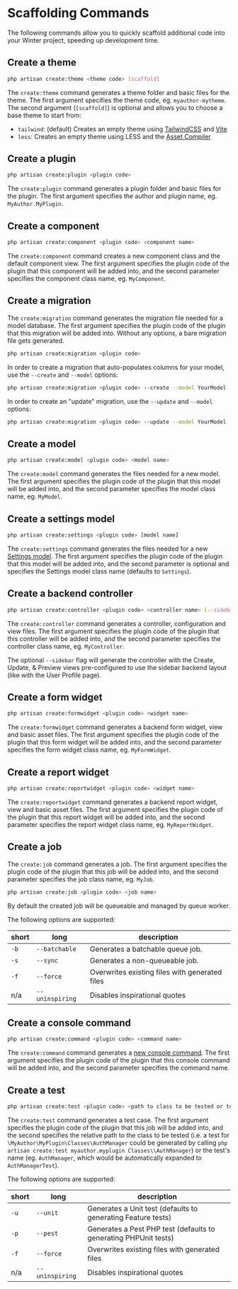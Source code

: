 # Scaffolding Commands

The following commands allow you to quickly scaffold additional code into your Winter project, speeding up development time.

## Create a theme

```bash
php artisan create:theme <theme code> [scaffold]
```

The `create:theme` command generates a theme folder and basic files for the theme. The first argument specifies the theme code, eg. `myauthor-mytheme`. The second argument (`[scaffold]`) is optional and allows you to choose a base theme to start from:

- `tailwind`: (default) Creates an empty theme using [TailwindCSS](https://tailwindcss.com/) and [Vite](../console/asset-compilation-vite)
- `less`: Creates an empty theme using LESS and the [Asset Compiler](../services/asset-compilation)

## Create a plugin

```bash
php artisan create:plugin <plugin code>
```

The `create:plugin` command generates a plugin folder and basic files for the plugin. The first argument specifies the author and plugin name, eg. `MyAuthor.MyPlugin`.

## Create a component

```bash
php artisan create:component <plugin code> <component name>
```

The `create:component` command creates a new component class and the default component view. The first argument specifies the plugin code of the plugin that this component will be added into, and the second parameter specifies the component class name, eg. `MyComponent`.

## Create a migration

The `create:migration` command generates the migration file needed for a model database. The first argument specifies the plugin code of the plugin that this migration will be added into. Without any options, a bare migration file gets generated.

```bash
php artisan create:migration <plugin code>
```

In order to create a migration that auto-populates columns for your model, use the `--create` and `--model` options:

```bash
php artisan create:migration <plugin code> --create --model YourModel
```

In order to create an "update" migration, use the `--update` and `--model` options:

```bash
php artisan create:migration <plugin code> --update --model YourModel
```

## Create a model

```bash
php artisan create:model <plugin code> <model name>
```

The `create:model` command generates the files needed for a new model. The first argument specifies the plugin code of the plugin that this model will be added into, and the second parameter specifies the model class name, eg. `MyModel`.

## Create a settings model

```bash
php artisan create:settings <plugin code> [model name]
```

The `create:settings` command generates the files needed for a new [Settings model](../plugin/settings#database-settings). The first argument specifies the plugin code of the plugin that this model will be added into, and the second parameter is optional and specifies the Settings model class name (defaults to `Settings`).

## Create a backend controller

```bash
php artisan create:controller <plugin code> <controller name> [--sidebar]
```

The `create:controller` command generates a controller, configuration and view files. The first argument specifies the plugin code of the plugin that this controller will be added into, and the second parameter specifies the controller class name, eg. `MyController`.

The optional `--sidebar` flag will generate the controller with the Create, Update, & Preview views pre-configured to use the sidebar backend layout (like with the User Profile page).

## Create a form widget

```bash
php artisan create:formwidget <plugin code> <widget name>
```

The `create:formwidget` command generates a backend form widget, view and basic asset files. The first argument specifies the plugin code of the plugin that this form widget will be added into, and the second parameter specifies the form widget class name, eg. `MyFormWidget`.

## Create a report widget

```bash
php artisan create:reportwidget <plugin code> <widget name>
```

The `create:reportwidget` command generates a backend report widget, view and basic asset files. The first argument specifies the plugin code of the plugin that this report widget will be added into, and the second parameter specifies the report widget class name, eg. `MyReportWidget`.

## Create a job

The `create:job` command generates a job. The first argument specifies the plugin code of the plugin that this job will be added into, and the second parameter specifies the job class name, eg. `MyJob`.

```bash
php artisan create:job <plugin code> <job name>
```

By default the created job will be queueable and managed by queue worker.

The following options are supported:

short | long | description
----- | ---- | -----------
`-b` | `--batchable` | Generates a batchable queue job.
`-s` | `--sync` | Generates a non-queueable job.
`-f` | `--force` | Overwrites existing files with generated files
n/a | `--uninspiring` | Disables inspirational quotes

## Create a console command

```bash
php artisan create:command <plugin code> <command name>
```

The `create:command` command generates a [new console command](../console/introduction#building-a-command). The first argument specifies the plugin code of the plugin that this console command will be added into, and the second parameter specifies the command name.

## Create a test

```bash
php artisan create:test <plugin code> <path to class to be tested or test name>
```

The `create:test` command generates a test case. The first argument specifies the plugin code of the plugin that this job will be added into, and the second specifies the relative path to the class to be tested (i.e. a test for `\MyAuthor\MyPlugin\Classes\AuthManager` could be generated by calling `php artisan create:test myauthor.myplugin Classes\\AuthManager`) or the test's name (eg. `AuthManager`, which would be automatically expanded to `AuthManagerTest`).

The following options are supported:

short | long | description
----- | ---- | -----------
`-u` | `--unit` | Generates a Unit test (defaults to generating Feature tests)
`-p` | `--pest` | Generates a Pest PHP test (defaults to generating PHPUnit tests)
`-f` | `--force` | Overwrites existing files with generated files
n/a | `--uninspiring` | Disables inspirational quotes
